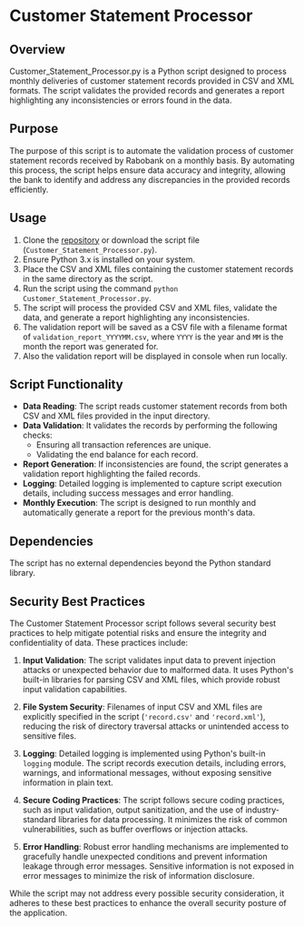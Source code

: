 # Customer Statement Processor

## Overview

Customer_Statement_Processor.py is a Python script designed to process monthly deliveries of customer statement records provided in CSV and XML formats. The script validates the provided records and generates a report highlighting any inconsistencies or errors found in the data.

## Purpose

The purpose of this script is to automate the validation process of customer statement records received by Rabobank on a monthly basis. By automating this process, the script helps ensure data accuracy and integrity, allowing the bank to identify and address any discrepancies in the provided records efficiently.

## Usage

1. Clone the [repository](https://github.com/sujaydana82/Customer-Statement-Processor) or download the script file (`Customer_Statement_Processor.py`).
2. Ensure Python 3.x is installed on your system.
3. Place the CSV and XML files containing the customer statement records in the same directory as the script.
4. Run the script using the command `python Customer_Statement_Processor.py`.
5. The script will process the provided CSV and XML files, validate the data, and generate a report highlighting any inconsistencies.
6. The validation report will be saved as a CSV file with a filename format of `validation_report_YYYYMM.csv`, where `YYYY` is the year and `MM` is the month the report was generated for.
7. Also the validation report will be displayed in console when run locally.

## Script Functionality

- **Data Reading**: The script reads customer statement records from both CSV and XML files provided in the input directory.
- **Data Validation**: It validates the records by performing the following checks:
  - Ensuring all transaction references are unique.
  - Validating the end balance for each record.
- **Report Generation**: If inconsistencies are found, the script generates a validation report highlighting the failed records.
- **Logging**: Detailed logging is implemented to capture script execution details, including success messages and error handling.
- **Monthly Execution**: The script is designed to run monthly and automatically generate a report for the previous month's data.

## Dependencies

The script has no external dependencies beyond the Python standard library.

## Security Best Practices

The Customer Statement Processor script follows several security best practices to help mitigate potential risks and ensure the integrity and confidentiality of data. These practices include:

1. **Input Validation**: The script validates input data to prevent injection attacks or unexpected behavior due to malformed data. It uses Python's built-in libraries for parsing CSV and XML files, which provide robust input validation capabilities.

2. **File System Security**: Filenames of input CSV and XML files are explicitly specified in the script (`'record.csv'` and `'record.xml'`), reducing the risk of directory traversal attacks or unintended access to sensitive files.

3. **Logging**: Detailed logging is implemented using Python's built-in `logging` module. The script records execution details, including errors, warnings, and informational messages, without exposing sensitive information in plain text.

4. **Secure Coding Practices**: The script follows secure coding practices, such as input validation, output sanitization, and the use of industry-standard libraries for data processing. It minimizes the risk of common vulnerabilities, such as buffer overflows or injection attacks.

5. **Error Handling**: Robust error handling mechanisms are implemented to gracefully handle unexpected conditions and prevent information leakage through error messages. Sensitive information is not exposed in error messages to minimize the risk of information disclosure.

While the script may not address every possible security consideration, it adheres to these best practices to enhance the overall security posture of the application.

